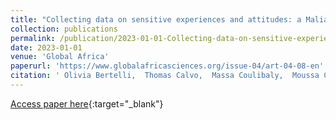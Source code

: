 ```yaml
---
title: "Collecting data on sensitive experiences and attitudes: a Malian case study"
collection: publications
permalink: /publication/2023-01-01-Collecting-data-on-sensitive-experiences-and-attitudes-a-Malian-case-study
date: 2023-01-01
venue: 'Global Africa'
paperurl: 'https://www.globalafricasciences.org/issue-04/art-04-08-en'
citation: ' Olivia Bertelli,  Thomas Calvo,  Massa Coulibaly,  Moussa Coulibaly,  Emmanuelle Lavallée,  Marion Mercier,  Sandrine Mesplé-Somps,  Ousmane Traoré, &quot;Collecting data on sensitive experiences and attitudes: a Malian case study.&quot; Global Africa, 2023.'
---
```

[Access paper here](https://www.globalafricasciences.org/issue-04/art-04-08-en){:target="_blank"}
